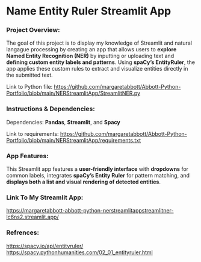 # Name Entity Ruler Streamlit App 
### Project Overview: 
The goal of this project is to display my knowledge of Streamlit and natural langague processing by creating an app that allows users to **explore Named Entity Recognition (NER)** by inputting or uploading text and **defining custom entity labels and patterns**. Using **spaCy’s EntityRuler**, the app applies these custom rules to extract and visualize entities directly in the submitted text. 

Link to Python file: https://github.com/margaretabbott/Abbott-Python-Portfolio/blob/main/NERStreamlitApp/StreamlitNER.py  
### Instructions & Dependencies:  
Dependencies: **Pandas**, **Streamlit**, and **Spacy**

Link to requirements: https://github.com/margaretabbott/Abbott-Python-Portfolio/blob/main/NERStreamlitApp/requirements.txt  
### App Features:
This Streamlit app features a **user-friendly interface** with **dropdowns** for common labels, integrates **spaCy’s Entity Ruler** for pattern matching, and **displays both a list and visual rendering of detected entities**.
### Link To My Streamlit App: 
https://margaretabbott-abbott-python-nerstreamlitappstreamlitner-lc6ns2.streamlit.app/
### Refrences: 
https://spacy.io/api/entityruler/  
https://spacy.pythonhumanities.com/02_01_entityruler.html
